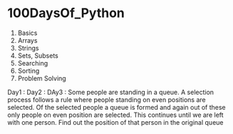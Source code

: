 # 100DaysOf_Python

1. Basics 
2. Arrays
3. Strings
4. Sets, Subsets
5. Searching
6. Sorting
7. Problem Solving

Day1 :
Day2 : 
DAy3 : Some people are standing in a queue. A selection process follows a rule where people standing on even positions are selected. Of the selected people a queue is formed and again out of these only people on even position are selected. This continues until we are left with one person. Find out the position of that person in the original queue
